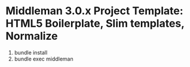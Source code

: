# Middleman 3.0.x Project Template: HTML5 Boilerplate, Slim templates, Normalize

1. bundle install
2. bundle exec middleman